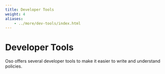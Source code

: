 ```yaml
---
title: Developer Tools
weight: 4
aliases:
    - ../more/dev-tools/index.html
---
```


# Developer Tools

Oso offers several developer tools to make it easier to write and understand policies.
